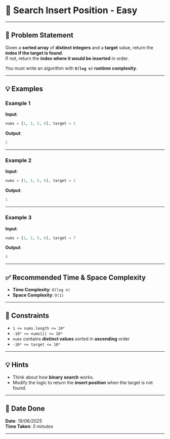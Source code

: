 
# 🧮 Search Insert Position - Easy

---

## 📌 Problem Statement

Given a **sorted array** of **distinct integers** and a **target** value, return the **index if the target is found**.  
If not, return the **index where it would be inserted** in order.

You must write an algorithm with **`O(log n)` runtime complexity**.

---

## 💡 Examples

### Example 1  
**Input**:  
```python
nums = [1, 3, 5, 6], target = 5
```

**Output**:  
```python
2
```

---

### Example 2  
**Input**:  
```python
nums = [1, 3, 5, 6], target = 2
```

**Output**:  
```python
1
```

---

### Example 3  
**Input**:  
```python
nums = [1, 3, 5, 6], target = 7
```

**Output**:  
```python
4
```

---

## ✅ Recommended Time & Space Complexity

- **Time Complexity**: `O(log n)`  
- **Space Complexity**: `O(1)`

---

## 📎 Constraints

- `1 <= nums.length <= 10⁴`  
- `-10⁴ <= nums[i] <= 10⁴`  
- `nums` contains **distinct values** sorted in **ascending** order  
- `-10⁴ <= target <= 10⁴`

---

## 💡 Hints

- Think about how **binary search** works.
- Modify the logic to return the **insert position** when the target is not found.

---

## 📅 Date Done

**Date**: *19/06/2025*  
**Time Taken**: *5 minutes*

---
